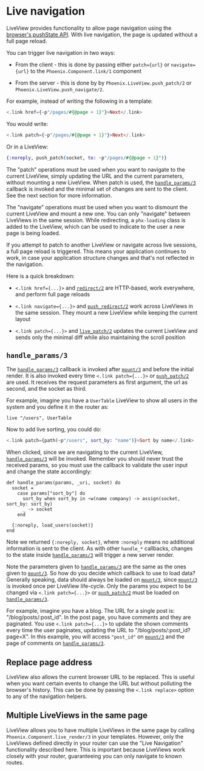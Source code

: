 # Live navigation

LiveView provides functionality to allow page navigation using the
[browser's pushState API](https://developer.mozilla.org/en-US/docs/Web/API/History_API).
With live navigation, the page is updated without a full page reload.

You can trigger live navigation in two ways:

  * From the client - this is done by passing either `patch={url}` or `navigate={url}`
    to the `Phoenix.Component.link/1` component

  * From the server - this is done by by `Phoenix.LiveView.push_patch/2` or `Phoenix.LiveView.push_navigate/2`.

For example, instead of writing the following in a template:

```heex
<.link href={~p"/pages/#{@page + 1}"}>Next</.link>
```

You would write:

```heex
<.link patch={~p"/pages/#{@page + 1}"}>Next</.link>
```

Or in a LiveView:

```elixir
{:noreply, push_patch(socket, to: ~p"/pages/#{@page + 1}")}
```

The "patch" operations must be used when you want to navigate to the
current LiveView, simply updating the URL and the current parameters,
without mounting a new LiveView. When patch is used, the
[`handle_params/3`](`c:Phoenix.LiveView.handle_params/3`) callback is
invoked and the minimal set of changes are sent to the client.
See the next section for more information.

The "navigate" operations must be used when you want to dismount the
current LiveView and mount a new one. You can only "navigate" between
LiveViews in the same session. While redirecting, a `phx-loading` class
is added to the LiveView, which can be used to indicate to the user a
new page is being loaded.

If you attempt to patch to another LiveView or navigate across live sessions,
a full page reload is triggered. This means your application continues to work,
in case your application structure changes and that's not reflected in the navigation.

Here is a quick breakdown:

  * `<.link href={...}>` and [`redirect/2`](`Phoenix.Controller.redirect/2`)
    are HTTP-based, work everywhere, and perform full page reloads

  * `<.link navigate={...}>` and [`push_redirect/2`](`Phoenix.LiveView.push_redirect/2`)
    work across LiveViews in the same session. They mount a new LiveView
    while keeping the current layout

  * `<.link patch={...}>` and [`live_patch/2`](`Phoenix.LiveView.push_patch/2`)
    updates the current LiveView and sends only the minimal diff while also
    maintaining the scroll position

## `handle_params/3`

The [`handle_params/3`](`c:Phoenix.LiveView.handle_params/3`) callback is invoked
after [`mount/3`](`c:Phoenix.LiveView.mount/3`) and before the initial render.
It is also invoked every time `<.link patch={...}>`
or [`push_patch/2`](`Phoenix.LiveView.push_patch/2`) are used.
It receives the request parameters as first argument, the url as second,
and the socket as third.

For example, imagine you have a `UserTable` LiveView to show all users in
the system and you define it in the router as:

    live "/users", UserTable

Now to add live sorting, you could do:

```heex
<.link patch={path(~p"/users", sort_by: "name")}>Sort by name</.link>
```

When clicked, since we are navigating to the current LiveView,
[`handle_params/3`](`c:Phoenix.LiveView.handle_params/3`) will be invoked.
Remember you should never trust the received params, so you must use the callback to
validate the user input and change the state accordingly:

    def handle_params(params, _uri, socket) do
      socket =
        case params["sort_by"] do
          sort_by when sort_by in ~w(name company) -> assign(socket, sort_by: sort_by)
          _ -> socket
        end

      {:noreply, load_users(socket)}
    end

Note we returned `{:noreply, socket}`, where `:noreply` means no
additional information is sent to the client. As with other `handle_*`
callbacks, changes to the state inside
[`handle_params/3`](`c:Phoenix.LiveView.handle_params/3`) will trigger
a new server render.

Note the parameters given to [`handle_params/3`](`c:Phoenix.LiveView.handle_params/3`)
are the same as the ones given to [`mount/3`](`c:Phoenix.LiveView.mount/3`).
So how do you decide which callback to use to load data?
Generally speaking, data should always be loaded on [`mount/3`](`c:Phoenix.LiveView.mount/3`),
since [`mount/3`](`c:Phoenix.LiveView.mount/3`) is invoked once per LiveView life-cycle.
Only the params you expect to be changed via
`<.link patch={...}>` or
[`push_patch/2`](`Phoenix.LiveView.push_patch/2`) must be loaded on
[`handle_params/3`](`c:Phoenix.LiveView.handle_params/3`).

For example, imagine you have a blog. The URL for a single post is:
"/blog/posts/:post_id". In the post page, you have comments and they are paginated.
You use `<.link patch={...}>` to update the shown
comments every time the user paginates, updating the URL to "/blog/posts/:post_id?page=X".
In this example, you will access `"post_id"` on [`mount/3`](`c:Phoenix.LiveView.mount/3`) and
the page of comments on [`handle_params/3`](`c:Phoenix.LiveView.handle_params/3`).

## Replace page address

LiveView also allows the current browser URL to be replaced. This is useful when you
want certain events to change the URL but without polluting the browser's history.
This can be done by passing the `<.link replace>` option to any of the navigation helpers.

## Multiple LiveViews in the same page

LiveView allows you to have multiple LiveViews in the same page by calling
`Phoenix.Component.live_render/3` in your templates. However, only
the LiveViews defined directly in your router can use the "Live Navigation"
functionality described here. This is important because LiveViews work
closely with your router, guaranteeing you can only navigate to known
routes.
